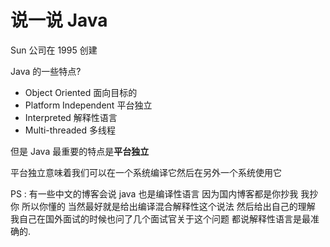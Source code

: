 # 说一说 Java

Sun 公司在 1995 创建

Java 的一些特点?

* Object Oriented 面向目标的
* Platform Independent 平台独立
* Interpreted 解释性语言
* Multi-threaded 多线程

但是 Java 最重要的特点是**平台独立**

平台独立意味着我们可以在一个系统编译它然后在另外一个系统使用它

PS : 有一些中文的博客会说 java 也是编译性语言 因为国内博客都是你抄我 我抄你 所以你懂的 当然最好就是给出编译混合解释性这个说法 然后给出自己的理解 我自己在国外面试的时候也问了几个面试官关于这个问题 都说解释性语言是最准确的.
